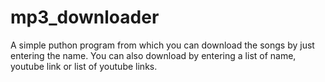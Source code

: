 # mp3_downloader
A simple puthon program from which you can download the songs by just entering the name. You can also download by entering a list of name, youtube link or list of youtube links.
